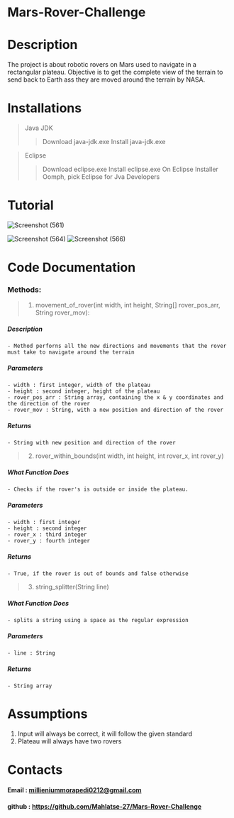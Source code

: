# Mars-Rover-Challenge

# Description

The project is about robotic rovers on Mars used to navigate in a rectangular plateau. Objective is to get the complete view of the terrain to send back to Earth ass they are moved around the terrain by NASA.

# Installations

> Java JDK
>> Download java-jdk.exe
>> Install java-jdk.exe

> Eclipse
>> Download eclipse.exe
>> Install eclipse.exe 
>> On Eclipse Installer Oomph, pick Eclipse for Jva Developers

# Tutorial
![Screenshot (561)](https://user-images.githubusercontent.com/44344718/104879864-4dff1b80-5967-11eb-87f0-421f1f674e4a.png)

![Screenshot (564)](https://user-images.githubusercontent.com/44344718/104880209-d5e52580-5967-11eb-804e-7b359984d83c.png)
![Screenshot (566)](https://user-images.githubusercontent.com/44344718/104880223-da114300-5967-11eb-8b6a-5182c1395d7b.png)


# Code Documentation
### Methods:
 > 1. movement_of_rover(int width, int height, String[] rover_pos_arr, String rover_mov):
##### Description
	- Method perforns all the new directions and movements that the rover must take to navigate around the terrain
##### Parameters
    - width : first integer, width of the plateau
    - height : second integer, height of the plateau
    - rover_pos_arr : String array, containing the x & y coordinates and the direction of the rover
    - rover_mov : String, with a new position and direction of the rover
##### Returns
	- String with new position and direction of the rover
> 2. rover_within_bounds(int width, int height, int rover_x, int rover_y)
##### What Function Does
	- Checks if the rover's is outside or inside the plateau.
##### Parameters
    - width : first integer
    - height : second integer
    - rover_x : third integer
    - rover_y : fourth integer
##### Returns
	- True, if the rover is out of bounds and false otherwise

> 3. string_splitter(String line)
##### What Function Does
	- splits a string using a space as the regular expression
##### Parameters
    - line : String
##### Returns
	- String array

# Assumptions

1. Input will always be correct, it will follow the given standard
2. Plateau will always have two rovers

# Contacts
#### Email : millieniummorapedi0212@gmail.com
#### github : https://github.com/Mahlatse-27/Mars-Rover-Challenge
